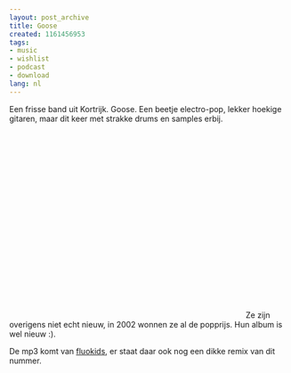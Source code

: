 ```yaml
---
layout: post_archive
title: Goose
created: 1161456953
tags:
- music
- wishlist
- podcast
- download
lang: nl
---
```

Een frisse band uit Kortrijk. Goose. Een beetje electro-pop, lekker hoekige gitaren, maar dit keer met strakke drums en samples erbij. <object width="425" height="350"><param name="movie" value="http://www.youtube.com/v/E4EvE92yoRg" /><param name="wmode" value="transparent" /><embed src="http://www.youtube.com/v/E4EvE92yoRg" type="application/x-shockwave-flash" wmode="transparent" width="425" height="350"></embed></object>Ze zijn overigens niet echt nieuw, in 2002 wonnen ze al de popprijs. Hun album is wel nieuw :).

De mp3 komt van [fluokids](http://fluokids.blogspot.com/2006/09/9-11-you-can-be-my-wingman-any-time.html), er staat daar ook nog een dikke remix van dit nummer.

